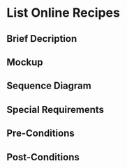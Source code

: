 # List Online Recipes
## Brief Decription

## Mockup

## Sequence Diagram

## Special Requirements

## Pre-Conditions

## Post-Conditions
